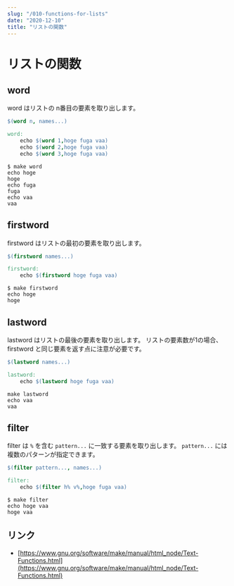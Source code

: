 ```yaml
---
slug: "/010-functions-for-lists"
date: "2020-12-10"
title: "リストの関数"
---
```


# リストの関数

## word
word はリストの n番目の要素を取り出します。
```makefile
$(word n, names...)
```
```makefile
word:
	echo $(word 1,hoge fuga vaa)
	echo $(word 2,hoge fuga vaa)
	echo $(word 3,hoge fuga vaa)
```
```shell
$ make word
echo hoge
hoge
echo fuga
fuga
echo vaa
vaa
```

## firstword
firstword はリストの最初の要素を取り出します。
```makefile
$(firstword names...)
```
```makefile
firstword:
	echo $(firstword hoge fuga vaa)
```
```shell
$ make firstword
echo hoge
hoge
```

## lastword
lastword はリストの最後の要素を取り出します。
リストの要素数が1の場合、firstword と同じ要素を返す点に注意が必要です。
```makefile
$(lastword names...)
```
```makefile
lastword:
	echo $(lastword hoge fuga vaa)
```
```shell
make lastword
echo vaa
vaa
```

## filter
filter は `%` を含む `pattern...` に一致する要素を取り出します。
`pattern...` には複数のパターンが指定できます。
```makefile
$(filter pattern..., names...)
```
```makefile
filter:
	echo $(filter h% v%,hoge fuga vaa)
```
```shell
$ make filter
echo hoge vaa
hoge vaa
```

## リンク
* [https://www.gnu.org/software/make/manual/html_node/Text-Functions.html](https://www.gnu.org/software/make/manual/html_node/Text-Functions.html)